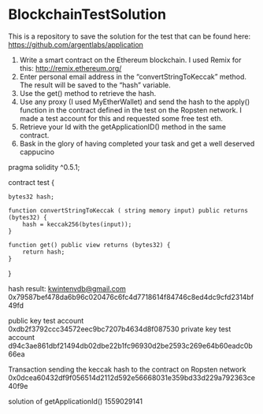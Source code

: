 # BlockchainTestSolution

This is a repository to save the solution for the test that can be found here:
https://github.com/argentlabs/application

1. Write a smart contract on the Ethereum blockchain. I used Remix for this:
http://remix.ethereum.org/
2. Enter personal email address in the “convertStringToKeccak” method. The result will be saved to the “hash” variable.
3. Use the get() method to retrieve the hash.
4. Use any proxy (I used MyEtherWallet) and send the hash to the apply() function in the contract defined in the test on the Ropsten network.
I made a test account for this and requested some free test eth. 
5. Retrieve your Id with the getApplicationID() method in the same contract. 
6. Bask in the glory of having completed your task and get a well deserved cappucino 

pragma solidity ^0.5.1;

contract test {
    
    bytes32 hash;
    
    function convertStringToKeccak ( string memory input) public returns (bytes32) {
        hash = keccak256(bytes(input));
    }

    function get() public view returns (bytes32) {
        return hash;
    }
}

hash result:
kwintenvdb@gmail.com
0x79587bef478da6b96c020476c6fc4d7718614f84746c8ed4dc9cfd2314bf49fd

public key test account
0xdb2f3792ccc34572eec9bc7207b4634d8f087530
private key test account
d94c3ae861dbf21494db02dbe22b1fc96930d2be2593c269e64b60eadc0b66ea

Transaction sending the keccak hash to the contract on Ropsten network
0x0dcea60432df9f056514d2112d592e56668031e359bd33d229a792363ce40f9e

solution of getApplicationId()
1559029141
